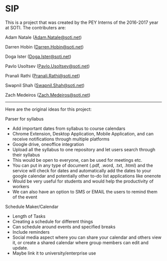 # SIP
This is a project that was created by the PEY Interns of the 2016-2017 year at SOTI. The contributers are:

Adam Natale (Adam.Natale@soti.net)

Darren Hobin (Darren.Hobin@soti.net)

Doga Ister (Doga.Ister@soti.net)

Pavlo Usoltsev (Pavlo.Usoltsev@soti.net)

Pranali Rathi (Pranali.Rathi@soti.net)

Swapnil Shah (Swapnil.Shah@soti.net)

Zach Medeiros (Zach.Medeiros@soti.net)

---------------------------------------------------------------------------------------------------------------------------------

Here are the original ideas for this project:

Parser for syllabus  
- Add important dates from syllabus to course calendars  
- Chrome Extension, Desktop Application, Mobile Application, and can receive notifications through multiple platforms  
- Google drive, oneoffice integration  
- Upload all the syllabus to one repository and let users search through their syllabus  
- This would be open to everyone, can be used for meetings etc.  
- You can put in any type of document (.pdf, .word, .txt, .html) and the service will check for dates and automatically add     the dates to your google calendar and potentially other to-do list applications like onenote  
- Would be very useful for students and would help the productivity of workers  
- We can also have an option to SMS or EMAIL the users to remind them of the event  

Schedule Maker/Calendar  
- Length of Tasks  
- Creating a schedule for different things  
- Can schedule around events and specified breaks  
- Include reminders   
- Social media aspect where you can share your calendar and others view it, or create a shared calendar where group members can edit and update.  
- Maybe link it to university/enterprise use  


